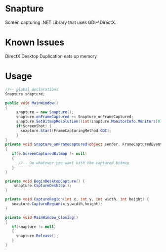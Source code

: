 # Snapture
Screen capturing .NET Library that uses GDI+\DirectX. 

# Known Issues 
DirectX Desktop Duplication eats up memory

# Usage

``` C#
//-- global declarations
Snapture snapture;
```

``` C#
public void MainWindow()
{
     snapture = new Snapture();
     snapture.onFrameCaptured += Snapture_onFrameCaptured;
     snapture.SetBitmapResolution((int)snapture.MonitorInfo.Monitors[0].Dpi.X); //-- Uses DPI from Monitor
     if(ScreenShot) {
       snapture.Start(FrameCapturingMethod.GDI);
     }
}
private void Snapture_onFrameCaptured(object sender, FrameCapturedEventArgs e)
{
   if(e.ScreenCapturedBitmap != null)
   {
      //-- Do whatever you want with the captured bitmap
   }
}
```

``` C#
private void BeginDesktopCapture() {
    snapture.CaptureDesktop();
}
```

``` C#
private void CaptureRegion(int x, int y, int width, int height) {
   snapture.CaptureRegion(x,y,width,height); 
}
```

``` C#
private void MainWindow_Closing()
{
   if(snapture != null)
   {
     snapture.Release();
   }
}
```
